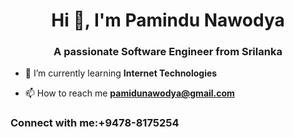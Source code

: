 <h1 align="center">Hi 👋, I'm Pamindu Nawodya</h1>
<h3 align="center">A passionate Software Engineer from Srilanka</h3>

- 🌱 I’m currently learning **Internet Technologies**

- 📫 How to reach me **pamidunawodya@gmail.com**

<h3 align="left">Connect with me:+9478-8175254</h3>
<p align="left">
</p>
